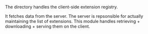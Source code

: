 The directory handles the client-side extension registry.

It fetches data from the server. The server is repsonsible for actually maintaining the list of extensions. This module handles retrieving + downloading + serving them on the client.